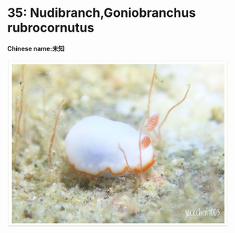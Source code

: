 # 35: Nudibranch,Goniobranchus rubrocornutus

#### Chinese name:未知

![](../../.gitbook/assets/precious-chromodoris.jpg)

